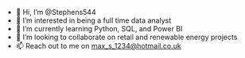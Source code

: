 - 👋 Hi, I’m @Stephens544
- 👀 I’m interested in being a full time data analyst 
- 🌱 I’m currently learning Python, SQL, and Power BI 
- 💞️ I’m looking to collaborate on retail and renewable energy projects
- 📫 Reach out to me on max_s_1234@hotmail.co.uk

<!---
Stephens544/Stephens544 is a ✨ special ✨ repository because its `README.md` (this file) appears on your GitHub profile.
You can click the Preview link to take a look at your changes.
--->
